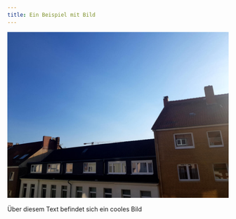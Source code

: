```yaml
---
title: Ein Beispiel mit Bild
---
```



![Dies ist ein Beispielbild.](assets/images/example.jpg)

Über diesem Text befindet sich ein cooles Bild
